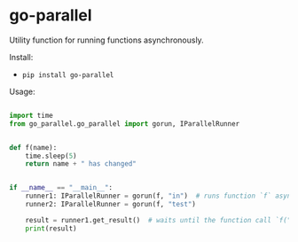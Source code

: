 # go-parallel

Utility function for running functions asynchronously.

Install:

* `pip install go-parallel`

Usage:

```python

import time
from go_parallel.go_parallel import gorun, IParallelRunner


def f(name):
    time.sleep(5)
    return name + " has changed"


if __name__ == "__main__":
    runner1: IParallelRunner = gorun(f, "in")  # runs function `f` asynchronously. Returns immediately.
    runner2: IParallelRunner = gorun(f, "test")

    result = runner1.get_result()  # waits until the function call `f("in")` returns. 
    print(result)

```
